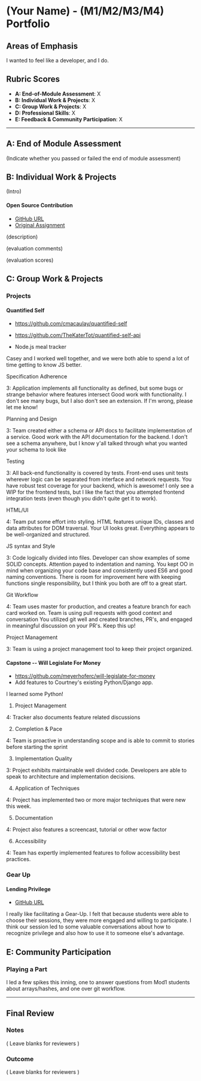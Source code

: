 # (Your Name) - (M1/M2/M3/M4) Portfolio

## Areas of Emphasis

I wanted to feel like a developer, and I do.

## Rubric Scores

* **A: End-of-Module Assessment**: X
* **B: Individual Work & Projects**: X
* **C: Group Work & Projects**: X
* **D: Professional Skills**: X
* **E: Feedback & Community Participation**: X

-----------------------

## A: End of Module Assessment

(Indicate whether you passed or failed the end of module assessment)


## B: Individual Work & Projects

(Intro)

#### Open Source Contribution

* [GitHub URL]()
* [Original Assignment]()

(description)

(evaluation comments)

(evaluation scores)

## C: Group Work & Projects

### Projects

#### Quantified Self

* https://github.com/cmacaulay/quantified-self
* https://github.com/TheKaterTot/quantified-self-api

* Node.js meal tracker

Casey and I worked well together, and we were both able to spend a lot of time getting to know JS better.

Specification Adherence


3: Application implements all functionality as defined, but some bugs or strange behavior where features intersect
Good work with functionality. I don't see many bugs, but I also don't see an extension. If I'm wrong, please let me know!

Planning and Design

3: Team created either a schema or API docs to facilitate implementation of a service.
Good work with the API documentation for the backend. I don't see a schema anywhere, but I know y'all talked through what you wanted your schema to look like

Testing


3: All back-end functionality is covered by tests. Front-end uses unit tests wherever logic can be separated from interface and network requests.
You have robust test coverage for your backend, which is awesome! I only see a WIP for the frontend tests, but I like the fact that you attempted frontend integration tests (even though you didn't quite get it to work).

HTML/UI

4: Team put some effort into styling. HTML features unique IDs, classes and data attributes for DOM traversal.
Your UI looks great. Everything appears to be well-organized and structured.

JS syntax and Style

3: Code logically divided into files. Developer can show examples of some SOLID concepts. Attention payed to indentation and naming.
You kept OO in mind when organizing your code base and consistently used ES6 and good naming conventions. There is room for improvement here with keeping functions single responsibility, but I think you both are off to a great start.

Git Workflow

4: Team uses master for production, and creates a feature branch for each card worked on. Team is using pull requests with good context and conversation
You utilized git well and created branches, PR's, and engaged in meaningful discussion on your PR's. Keep this up!

Project Management

3: Team is using a project management tool to keep their project organized.

#### Capstone -- Will Legislate For Money

* https://github.com/meyerhoferc/will-legislate-for-money
* Add features to Courtney's existing Python/Django app.

I learned some Python!

1. Project Management

  4: Tracker also documents feature related discussions

2. Completion & Pace

  4: Team is proactive in understanding scope and is able to commit to stories before starting the sprint

3. Implementation Quality

  3: Project exhibits maintainable well divided code. Developers are able to speak to architecture and implementation decisions.

4. Application of Techniques

  4: Project has implemented two or more major techniques that were new this week.

5. Documentation

  4: Project also features a screencast, tutorial or other wow factor

6. Accessibility

  4: Team has expertly implemented features to follow accessibility best practices.


### Gear Up
#### Lending Privilege

* [GitHub URL]()

I really like facilitating a Gear-Up. I felt that because students were able to choose their sessions, they were more engaged
and willing to participate. I think our session led to some valuable conversations about how to recognize privilege and also
how to use it to someone else's advantage.

## E: Community Participation

### Playing a Part

I led a few spikes this inning, one to answer questions from Mod1 students about arrays/hashes, and one over git workflow.

------------------

## Final Review

### Notes

( Leave blanks for reviewers )

### Outcome

( Leave blanks for reviewers )
